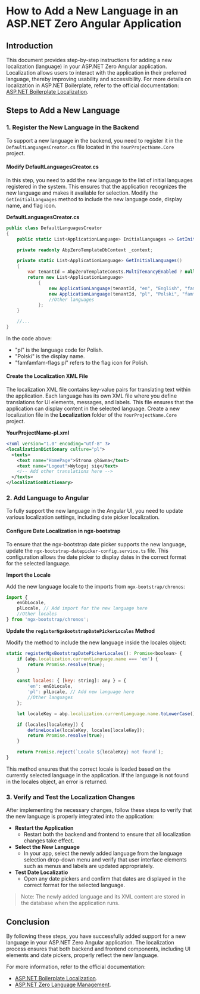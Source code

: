 # How to Add a New Language in an ASP.NET Zero Angular Application

## Introduction

This document provides step-by-step instructions for adding a new localization (language) in your ASP.NET Zero Angular application. 
Localization allows users to interact with the application in their preferred language, thereby improving usability and accessibility. 
For more details on localization in ASP.NET Boilerplate, refer to the official documentation: [ASP.NET Boilerplate Localization](https://aspnetboilerplate.com/Pages/Documents/Localization).

## Steps to Add a New Language

### 1. Register the New Language in the Backend

To support a new language in the backend, you need to register it in the `DefaultLanguagesCreator.cs` file located in the `YourProjectName.Core` project.

#### Modify DefaultLanguagesCreator.cs

In this step, you need to add the new language to the list of initial languages registered in the system. 
This ensures that the application recognizes the new language and makes it available for selection. 
Modify the `GetInitialLanguages` method to include the new language code, display name, and flag icon.

**DefaultLanguagesCreator.cs**
```c#
public class DefaultLanguagesCreator
{
    public static List<ApplicationLanguage> InitialLanguages => GetInitialLanguages();

    private readonly AbpZeroTemplateDbContext _context;

    private static List<ApplicationLanguage> GetInitialLanguages()
    {
        var tenantId = AbpZeroTemplateConsts.MultiTenancyEnabled ? null : (int?)1;
        return new List<ApplicationLanguage>
            {
                new ApplicationLanguage(tenantId, "en", "English", "famfamfam-flags us"),
                new ApplicationLanguage(tenantId, "pl", "Polski", "famfamfam-flags pl"),
                //Other languages
            };
    }

    //...
}
```

In the code above:

- "pl" is the language code for Polish.
- "Polski" is the display name.
- "famfamfam-flags pl" refers to the flag icon for Polish.

#### Create the Localization XML File

The localization XML file contains key-value pairs for translating text within the application. 
Each language has its own XML file where you define translations for UI elements, messages, and labels. 
This file ensures that the application can display content in the selected language. 
Create a new localization file in the **Localization** folder of the `YourProjectName.Core` project.

**YourProjectName-pl.xml**
```xml
<?xml version="1.0" encoding="utf-8" ?>
<localizationDictionary culture="pl">
  <texts>
    <text name="HomePage">Strona główna</text>
    <text name="Logout">Wyloguj się</text>
    <!-- Add other translations here -->
  </texts>
</localizationDictionary>
```

### 2. Add Language to Angular

To fully support the new language in the Angular UI, you need to update various localization settings, including date picker localization.

#### Configure Date Localization in ngx-bootstrap

To ensure that the ngx-bootstrap date picker supports the new language, update the `ngx-bootstrap-datepicker-config.service.ts` file. 
This configuration allows the date picker to display dates in the correct format for the selected language.

**Import the Locale**

Add the new language locale to the imports from `ngx-bootstrap/chronos`:

```javascript
import {
    enGbLocale,
    plLocale, // Add import for the new language here
    //Other locales
} from 'ngx-bootstrap/chronos';
```

**Update the `registerNgxBootstrapDatePickerLocales` Method**

Modify the method to include the new language inside the locales object:

```javascript
static registerNgxBootstrapDatePickerLocales(): Promise<boolean> {
    if (abp.localization.currentLanguage.name === 'en') {
        return Promise.resolve(true);
    }

    const locales: { [key: string]: any } = {
        'en': enGbLocale,
        'pl': plLocale, // Add new language here
        //Other languages
    };

    let localeKey = abp.localization.currentLanguage.name.toLowerCase();

    if (locales[localeKey]) {
        defineLocale(localeKey, locales[localeKey]);
        return Promise.resolve(true);
    }

    return Promise.reject(`Locale ${localeKey} not found`);
}
```

This method ensures that the correct locale is loaded based on the currently selected language in the application. If the language is not found in the locales object, an error is returned.

### 3. Verify and Test the Localization Changes
After implementing the necessary changes, follow these steps to verify that the new language is properly integrated into the application:

- **Restart the Application**
    - Restart both the backend and frontend to ensure that all localization changes take effect.
-  **Select the New Language**
    - In your app, select the newly added language from the language selection drop-down menu and
        verify that user interface elements such as menus and labels are updated appropriately.
- **Test Date Localizatio**
    - Open any date pickers and confirm that dates are displayed in the correct format for the selected language.

> Note: The newly added language and its XML content are stored in the database when the application runs.

## Conclusion
By following these steps, you have successfully added support for a new language in your ASP.NET Zero Angular application. The localization process ensures that both backend and frontend components, including UI elements and date pickers, properly reflect the new language.

For more information, refer to the official documentation: 
- [ASP.NET Boilerplate Localization](https://aspnetboilerplate.com/Pages/Documents/Localization).
- [ASP.NET Zero Language Management](https://aspnetboilerplate.com/Pages/Documents/Zero/Language-Management).
